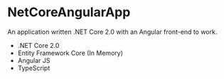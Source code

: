 # NetCoreAngularApp
An application written .NET Core 2.0 with an Angular front-end to work.

* .NET Core 2.0
* Entity Framework Core (In Memory)
* Angular JS
* TypeScript
